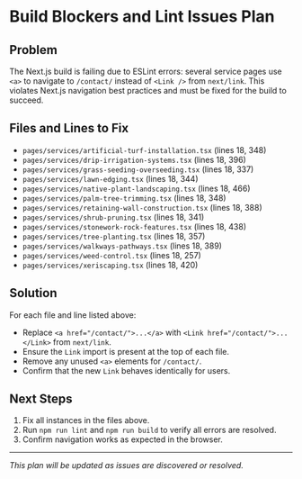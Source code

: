 # Build Blockers and Lint Issues Plan

## Problem
The Next.js build is failing due to ESLint errors: several service pages use `<a>` to navigate to `/contact/` instead of `<Link />` from `next/link`. This violates Next.js navigation best practices and must be fixed for the build to succeed.

## Files and Lines to Fix
- `pages/services/artificial-turf-installation.tsx` (lines 18, 348)
- `pages/services/drip-irrigation-systems.tsx` (lines 18, 396)
- `pages/services/grass-seeding-overseeding.tsx` (lines 18, 337)
- `pages/services/lawn-edging.tsx` (lines 18, 344)
- `pages/services/native-plant-landscaping.tsx` (lines 18, 466)
- `pages/services/palm-tree-trimming.tsx` (lines 18, 348)
- `pages/services/retaining-wall-construction.tsx` (lines 18, 388)
- `pages/services/shrub-pruning.tsx` (lines 18, 341)
- `pages/services/stonework-rock-features.tsx` (lines 18, 438)
- `pages/services/tree-planting.tsx` (lines 18, 357)
- `pages/services/walkways-pathways.tsx` (lines 18, 389)
- `pages/services/weed-control.tsx` (lines 18, 257)
- `pages/services/xeriscaping.tsx` (lines 18, 420)

## Solution
For each file and line listed above:
- Replace `<a href="/contact/">...</a>` with `<Link href="/contact/">...</Link>` from `next/link`.
- Ensure the `Link` import is present at the top of each file.
- Remove any unused `<a>` elements for `/contact/`.
- Confirm that the new `Link` behaves identically for users.

## Next Steps
1. Fix all instances in the files above.
2. Run `npm run lint` and `npm run build` to verify all errors are resolved.
3. Confirm navigation works as expected in the browser.

---

*This plan will be updated as issues are discovered or resolved.*
